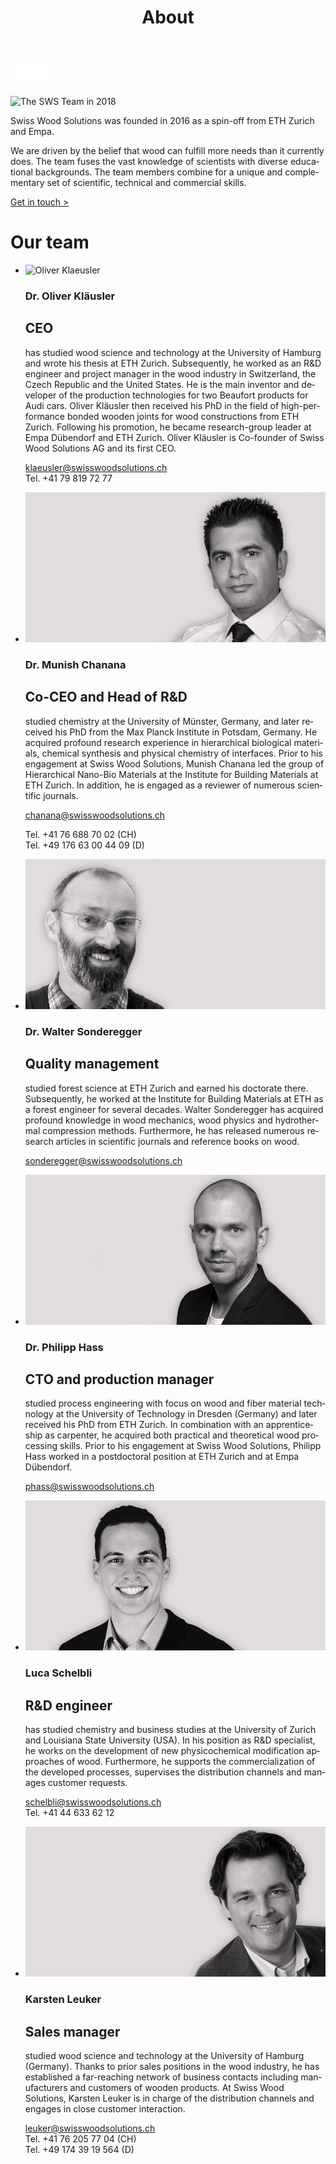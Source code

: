 ﻿---
lang: en
title: 'About'
order: 5
---

<div class="full-width-kenburns">
<div class="wrap-bg-image">


![arrow down](/assets/images/arrow-d-white.svg)
</div>
<img srcset="/assets/images/About_1_Tropical_Wood_Tropenholz_Ersatz_Replacement_Alternative_Sonowood_Ebony_Ebenholz_Swiss_Wood_Solutions_Klimaschutz_ETH_Zuerich_Startup_Schweiz_Switzerland.jpg"
     src="/assets/images/team_cover.jpg" alt="The SWS Team in 2018">
</div>

<div class="full-width">
<div class="wrap -cols2">

Swiss Wood Solutions was founded in 2016 as a spin-off from ETH Zurich
and Empa.

We are driven by the belief that wood can fulfill more needs
than it currently does. The team fuses the vast knowledge of scientists
with diverse educational backgrounds. The team members combine for a
unique and complementary set of scientific, technical and commercial
skills.

<a class="btn -red" href="/en/contact">Get in touch ></a>

# Our team

  - ![Oliver Klaeusler](/assets/images/About_5_Oliver_Kläusler_Tropical_Wood_Tropenholz_Ersatz_Alternative_Sonowood_Ebony_Ebenholz_SwissWoodSolutions_Klimaschutz_ETH_Zuerich_Startup_Schweiz_Switzerland.jpg)

    ### Dr. Oliver Kläusler
    ## CEO

    has studied wood science and technology at the University of Hamburg and wrote his thesis at ETH Zurich. 
    Subsequently, he worked as an R\&D engineer and project manager in the wood industry
    in Switzerland, the Czech Republic and the United States. He is the
    main inventor and developer of the production technologies for two
    Beaufort products for Audi cars. Oliver Kläusler then received his
    PhD in the field of high-performance bonded wooden joints for wood
    constructions from ETH Zurich. Following his promotion, he became
    research-group leader at Empa Dübendorf and ETH Zurich. Oliver
    Kläusler is Co-founder of Swiss Wood Solutions AG and its first
    CEO.

    <klaeusler@swisswoodsolutions.ch>  
    Tel. +41 79 819 72 77

  - ![Munish Chanana](/assets/images/About_4_Munish_Chanana_Tropical_Wood_Tropenholz_Ersatz_Alternative_Sonowood_Ebony_Ebenholz_SwissWoodSolutions_Klimaschutz_ETH_Zuerich_Startup_Schweiz_Switzerland.jpg)

    ### Dr. Munish Chanana
    ## Co-CEO and Head of R\&D

    studied chemistry at the University of Münster, Germany, and later
    received his PhD from the Max Planck Institute in Potsdam, Germany. He
    acquired profound research experience in hierarchical biological
    materials, chemical synthesis and physical chemistry of interfaces.
    Prior to his engagement at Swiss Wood Solutions, Munish Chanana led
    the group of Hierarchical Nano-Bio Materials at the Institute for
    Building Materials at ETH Zurich. In addition, he is engaged as a reviewer of numerous scientific journals.

    <chanana@swisswoodsolutions.ch>
    
    Tel. +41 76 688 70 02 (CH)  
    Tel. +49 176 63 00 44 09 (D)

  - ![Walter Sonderegger](/assets/images/About_7_Walter_Sonderegger_Tropical_Wood_Tropenholz_Ersatz_Alternative_Sonowood_Ebony_Ebenholz_SwissWoodSolutions_Klimaschutz_ETH_Zuerich_Schweiz_Switzerland.jpg)

    ### Dr. Walter Sonderegger
    ## Quality management

    studied forest science at ETH Zurich and earned his doctorate there. Subsequently, he worked at the
    Institute for Building Materials at ETH as a forest engineer for several decades. Walter
    Sonderegger has acquired profound knowledge in wood mechanics, wood
    physics and hydrothermal compression methods. Furthermore, he has
    released numerous research articles in scientific journals and
    reference books on wood.

    <sonderegger@swisswoodsolutions.ch>

  - ![Philipp Hass](/assets/images/About_6_Philipp_Hass_Tropical_Wood_Tropenholz_Ersatz_Alternative_Sonowood_Ebony_Ebenholz_SwissWoodSolutions_Klimaschutz_ETH_Zuerich_Startup_Schweiz_Switzerland.jpg)

    ### Dr. Philipp Hass
    ## CTO and production manager 

    studied process engineering with focus on wood and fiber material
    technology at the University of Technology in Dresden (Germany) and
    later received his PhD from ETH Zurich. In combination with an
    apprenticeship as carpenter, he acquired both practical and
    theoretical wood processing skills. Prior to his engagement at Swiss
    Wood Solutions, Philipp Hass worked in a postdoctoral position at
    ETH Zurich and at Empa Dübendorf.

    <phass@swisswoodsolutions.ch>

  - ![Luca Schelbli](/assets/images/About_3_Luca_Schelbli_Tropical_Wood_Tropenholz_Ersatz_Alternative_Sonowood_Ebony_Ebenholz_SwissWoodSolutions_Klimaschutz_ETH_Zuerich_Startup_Schweiz_Switzerland.jpg)

    ### Luca Schelbli
    ## R\&D engineer

    has studied chemistry and business studies at the University of
    Zurich and Louisiana State University (USA). In his position as R\&D
    specialist, he works on the development of new physicochemical
    modification approaches of wood. Furthermore, he supports the
    commercialization of the developed processes, supervises the distribution channels and manages customer requests.

    <schelbli@swisswoodsolutions.ch>  
    Tel. +41 44 633 62 12

  - ![Karsten Leuker](/assets/images/About_2_Karsten_Leuker_Tropical_Wood_Tropenholz_Ersatz_Alternative_Sonowood_Ebony_Ebenholz_SwissWoodSolutions_Klimaschutz_ETH_Zuerich_Startup_Schweiz_Switzerland.jpg)

    ### Karsten Leuker
    ## Sales manager

    studied wood science and technology at the University of Hamburg
    (Germany). Thanks to prior sales positions in the wood industry, he
    has established a far-reaching network of business contacts
    including manufacturers and customers of wooden products. At Swiss
    Wood Solutions, Karsten Leuker is in charge of the distribution
    channels and engages in close customer interaction.

    <leuker@swisswoodsolutions.ch>  
    Tel. +41 76 205 77 04 (CH)  
    Tel. +49 174 39 19 564 (D)

</div>
</div>
